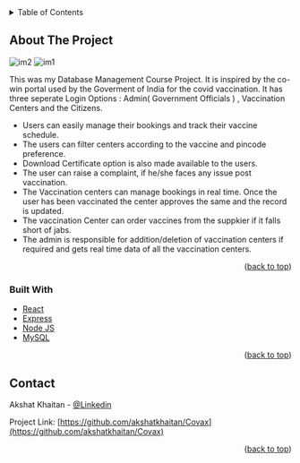 <!-- TABLE OF CONTENTS -->
<details>
  <summary>Table of Contents</summary>
  <ol>
    <li>
      <a href="#about-the-project">About The Project</a>
      <ul>
        <li><a href="#built-with">Built With</a></li>
      </ul>
    </li>
    <li><a href="#contact">Contact</a></li>
  </ol>
</details>

<!-- ABOUT THE PROJECT -->
## About The Project

![im2](https://user-images.githubusercontent.com/68317448/176400039-2ab72054-be63-4d94-aa7b-8e754edf932c.jpg)
![im1](https://user-images.githubusercontent.com/68317448/176400072-f0a45a00-e35e-46f4-9c3a-344adbb3ea84.png)


This was my Database Management Course Project. It is inspired by the co-win portal used by the Goverment of India for the covid vaccination. It has three seperate Login Options : Admin( Government Officials ) , Vaccination Centers and the Citizens. 

* Users can easily manage their bookings and track their vaccine schedule.
* The users can filter centers according to the vaccine and pincode preference.
* Download Certificate option is also made available to the users. 
* The user can raise a complaint, if he/she faces any issue post vaccination.
* The Vaccination centers can manage bookings in real time. Once the user has been vaccinated the center approves the same and the record is updated.
* The vaccination Center can order vaccines from the suppkier if it falls short of jabs.
* The admin is responsible for addition/deletion of vaccination centers if required and gets real time data of all the vaccination centers.

<p align="right">(<a href="#top">back to top</a>)</p>


### Built With

* [React](https://reactjs.org/)
* [Express](https://expressjs.com/)
* [Node JS](https://nodejs.org/en/)
* [MySQL](https://www.mysql.com/)

<p align="right">(<a href="#top">back to top</a>)</p>

<!-- CONTACT -->
## Contact

Akshat Khaitan - [@Linkedin](https://www.linkedin.com/in/akshat-khaitan-696388183/)

Project Link: [https://github.com/akshatkhaitan/Covax](https://github.com/akshatkhaitan/Covax)

<p align="right">(<a href="#top">back to top</a>)</p>

